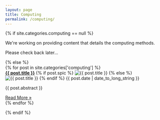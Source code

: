 ```yaml
---
layout: page
title: Computing
permalink: /computing/
---
```


<div class="wrapper">

{% if site.categories.computing == null %}

<p>We're working on providing content that details the computing methods.</p>

<p>Please check back later...</p>
{% else %}

<div class="mgrid">
	{% for post in site.categories['computing'] %}
		<div class="box">
			<strong>
				<a href="{{ post.url | remove_first: '/' | prepend: site.baseurl }}">{{ post.title }}</a>
			</strong>
			{% if post.spic %} 
			<img src="{{ post.spic | prepend: site.baseurl }}" alt="{{ post.title }}" class="nv" />
			{% else %}
			<img src="{{ 'assets/images/site/cities/earth_default_reduced.jpg' | prepend: site.baseurl }}" alt="{{ post.title }}" class="nv"/>
			{% endif %}
			<span class="post-date">{{ post.date | date_to_long_string }}</span>
			<p class="post-abstract">{{ post.abstract }} </p>
			<a href="{{ post.url | remove_first: '/' | prepend: site.baseurl }}">Read More &raquo;</a>
		</div>
	{% endfor %}
</div>

{% endif %}


</div>